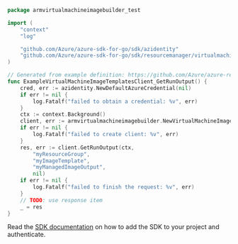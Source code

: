 ```go
package armvirtualmachineimagebuilder_test

import (
	"context"
	"log"

	"github.com/Azure/azure-sdk-for-go/sdk/azidentity"
	"github.com/Azure/azure-sdk-for-go/sdk/resourcemanager/virtualmachineimagebuilder/armvirtualmachineimagebuilder"
)

// Generated from example definition: https://github.com/Azure/azure-rest-api-specs/tree/main/specification/imagebuilder/resource-manager/Microsoft.VirtualMachineImages/stable/2022-02-14/examples/GetRunOutput.json
func ExampleVirtualMachineImageTemplatesClient_GetRunOutput() {
	cred, err := azidentity.NewDefaultAzureCredential(nil)
	if err != nil {
		log.Fatalf("failed to obtain a credential: %v", err)
	}
	ctx := context.Background()
	client, err := armvirtualmachineimagebuilder.NewVirtualMachineImageTemplatesClient("{subscription-id}", cred, nil)
	if err != nil {
		log.Fatalf("failed to create client: %v", err)
	}
	res, err := client.GetRunOutput(ctx,
		"myResourceGroup",
		"myImageTemplate",
		"myManagedImageOutput",
		nil)
	if err != nil {
		log.Fatalf("failed to finish the request: %v", err)
	}
	// TODO: use response item
	_ = res
}
```

Read the [SDK documentation](https://github.com/Azure/azure-sdk-for-go/blob/sdk%2Fresourcemanager%2Fvirtualmachineimagebuilder%2Farmvirtualmachineimagebuilder%2Fv1.1.0/sdk/resourcemanager/virtualmachineimagebuilder/armvirtualmachineimagebuilder/README.md) on how to add the SDK to your project and authenticate.
